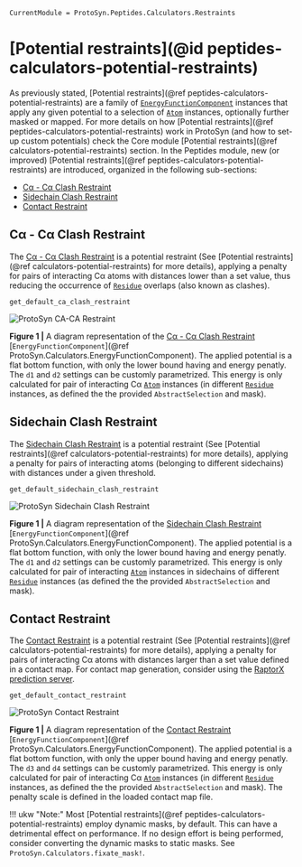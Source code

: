 ```@meta
CurrentModule = ProtoSyn.Peptides.Calculators.Restraints
```

# [Potential restraints](@id peptides-calculators-potential-restraints)

As previously stated, [Potential restraints](@ref peptides-calculators-potential-restraints) are a family of [`EnergyFunctionComponent`](@ref) instances that apply any given potential to a selection of [`Atom`](@ref) instances, optionally further masked or mapped. For more details on how [Potential restraints](@ref peptides-calculators-potential-restraints) work in ProtoSyn (and how to set-up custom potentials) check the Core module [Potential restraints](@ref calculators-potential-restraints) section. In the Peptides module, new (or improved) [Potential restraints](@ref peptides-calculators-potential-restraints) are introduced, organized in the following sub-sections:

+ [Cα - Cα Clash Restraint](@ref)
+ [Sidechain Clash Restraint](@ref)
+ [Contact Restraint](@ref)

## Cα - Cα Clash Restraint

The [Cα - Cα Clash Restraint](@ref) is a potential restraint (See [Potential restraints](@ref calculators-potential-restraints) for more details), applying a penalty for pairs of interacting Cα atoms with distances lower than a set value, thus reducing the occurrence of [`Residue`](@ref) overlaps (also known as clashes).

```@docs
get_default_ca_clash_restraint
```

![ProtoSyn CA-CA Restraint](../../../assets/ProtoSyn-ca-ca-clash-restraint.png)

**Figure 1 |** A diagram representation of the [Cα - Cα Clash Restraint](@ref) [`EnergyFunctionComponent`](@ref ProtoSyn.Calculators.EnergyFunctionComponent). The applied potential is a flat bottom function, with only the lower bound having and energy penatly. The `d1` and `d2` settings can be customly parametrized. This energy is only calculated for pair of interacting Cα [`Atom`](@ref) instances (in different [`Residue`](@ref) instances, as defined the the provided `AbstractSelection` and mask).

## Sidechain Clash Restraint

The [Sidechain Clash Restraint](@ref) is a potential restraint (See [Potential restraints](@ref calculators-potential-restraints) for more details), applying a penalty for pairs of interacting atoms (belonging to different sidechains) with distances under a given threshold.

```@docs
get_default_sidechain_clash_restraint
```

![ProtoSyn Sidechain Clash Restraint](../../../assets/ProtoSyn-sidechain-clash-restraint.png)

**Figure 1 |** A diagram representation of the [Sidechain Clash Restraint](@ref) [`EnergyFunctionComponent`](@ref ProtoSyn.Calculators.EnergyFunctionComponent). The applied potential is a flat bottom function, with only the lower bound having and energy penatly. The `d1` and `d2` settings can be customly parametrized. This energy is only calculated for pair of interacting [`Atom`](@ref) instances in sidechains of different [`Residue`](@ref) instances (as defined the the provided `AbstractSelection` and mask).

## Contact Restraint

The [Contact Restraint](@ref) is a potential restraint (See [Potential restraints](@ref calculators-potential-restraints) for more details), applying a penalty for pairs of interacting Cα atoms with distances larger than a set value defined in a contact map. For contact map generation, consider using the [RaptorX prediction server](http://raptorx.uchicago.edu/ContactMap/).

```@docs
get_default_contact_restraint
```

![ProtoSyn Contact Restraint](../../../assets/ProtoSyn-contact-restraint.png)

**Figure 1 |** A diagram representation of the [Contact Restraint](@ref) [`EnergyFunctionComponent`](@ref ProtoSyn.Calculators.EnergyFunctionComponent). The applied potential is a flat bottom function, with only the upper bound having and energy penatly. The `d3` and `d4` settings can be customly parametrized. This energy is only calculated for pair of interacting Cα [`Atom`](@ref) instances (in different [`Residue`](@ref) instances, as defined the the provided `AbstractSelection` and mask). The penalty scale is defined in the loaded contact map file.

!!! ukw "Note:"
    Most [Potential restraints](@ref peptides-calculators-potential-restraints) employ dynamic masks, by default. This can have a detrimental effect on performance. If no design effort is being performed, consider converting the dynamic masks to static masks. See `ProtoSyn.Calculators.fixate_mask!`.